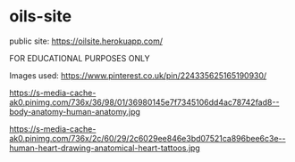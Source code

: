 # oils-site

public site: https://oilsite.herokuapp.com/

FOR EDUCATIONAL PURPOSES ONLY

Images used: 
https://www.pinterest.co.uk/pin/224335625165190930/

https://s-media-cache-ak0.pinimg.com/736x/36/98/01/36980145e7f7345106dd4ac78742fad8--body-anatomy-human-anatomy.jpg

https://s-media-cache-ak0.pinimg.com/736x/2c/60/29/2c6029ee846e3bd07521ca896bee6c3e--human-heart-drawing-anatomical-heart-tattoos.jpg



